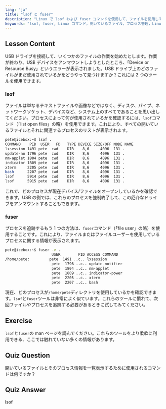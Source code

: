 ```yaml
---
lang: "ja"
title: "lsof と fuser"
description: "Linux で lsof および fuser コマンドを使用して、ファイルを使用しているプロセスを特定する方法を学びます。「Device or Resource Busy」エラーを理解し、開いているファイルを効果的に管理します。"
keywords: "lsof, fuser, Linux コマンド，開いているファイル，プロセス管理，Linux チュートリアル，初心者向けガイド，デバイスビジー"
---
```


## Lesson Content

USB ドライブを接続して、いくつかのファイルの作業を始めたとします。作業が終わり、USB デバイスをアンマウントしようとしたところ、「Device or Resource Busy」というエラーが表示されました。USB ドライブ上のどのファイルがまだ使用されているかをどうやって見つけますか？これには 2 つのツールを使用できます。

### lsof

ファイルは単なるテキストファイルや画像などではなく、ディスク、パイプ、ネットワークソケット、デバイスなど、システム上のすべてであることを思い出してください。プロセスによって何が使用されているかを確認するには、`lsof`コマンド（「list open files」の略）を使用できます。これにより、すべての開いているファイルとそれに関連するプロセスのリストが表示されます。

```bash
pete@icebox:~$ lsof .
COMMAND    PID  USER   FD   TYPE DEVICE SIZE/OFF NODE NAME
lxsession 1491 pete  cwd    DIR    8,6     4096  131 .
update-no 1796 pete  cwd    DIR    8,6     4096  131 .
nm-applet 1804 pete  cwd    DIR    8,6     4096  131 .
indicator 1809 pete  cwd    DIR    8,6     4096  131 .
xterm     2205 pete  cwd    DIR    8,6     4096  131 .
bash      2207 pete  cwd    DIR    8,6     4096  131 .
lsof      5914 pete  cwd    DIR    8,6     4096  131 .
lsof      5915 pete  cwd    DIR    8,6     4096  131 .
```

これで、どのプロセスが現在デバイス/ファイルをオープンしているかを確認できます。USB の例では、これらのプロセスを強制終了して、この厄介なドライブをアンマウントすることもできます。

### fuser

プロセスを追跡するもう 1 つの方法は、`fuser`コマンド（「file user」の略）を使用することです。これにより、ファイルまたはファイルユーザーを使用しているプロセスに関する情報が表示されます。

```bash
pete@icebox:~$ fuser -v .
                     USER        PID ACCESS COMMAND
/home/pete:         pete  1491 ..c.. lxsession
                     pete  1796 ..c.. update-notifier
                     pete  1804 ..c.. nm-applet
                     pete  1809 ..c.. indicator-power
                     pete  2205 ..c.. xterm
                     pete  2207 ..c.. bash
```

現在、どのプロセスが`/home/pete`ディレクトリを使用しているかを確認できます。`lsof`と`fuser`ツールは非常によく似ています。これらのツールに慣れて、次回ファイルやプロセスを追跡する必要があるときに試してみてください。

## Exercise

`lsof`と`fuser`の man ページを読んでください。これらのツールをより柔軟に利用できる、ここでは触れていない多くの情報があります。

## Quiz Question

開いているファイルとそのプロセス情報を一覧表示するために使用されるコマンドは何ですか？

## Quiz Answer

lsof
